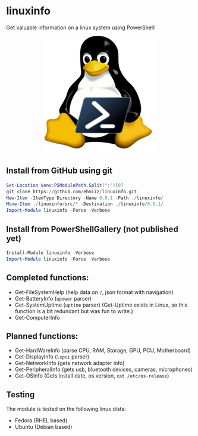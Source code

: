 # linuxinfo

Get valuable information on a linux system using PowerShell!

<p align="center">
  <img src="linuxinfoico.png" />
</p>

## Install from GitHub using git


```powershell
Set-Location $env:PSModulePath.Split(":")[0]
git clone https://github.com/ehmiiz/linuxinfo.git
New-Item -ItemType Directory -Name 0.0.1 -Path ./linuxinfo/
Move-Item ./linuxinfo/src/* -Destination ./linuxinfo/0.0.1/
Import-Module linuxinfo -Force -Verbose
```
## Install from PowerShellGallery (not published yet)

```powershell
Install-Module linuxinfo -Verbose
Import-Module linuxinfo -Force -Verbose
```

## Completed functions:

- Get-FileSystemHelp (help data on `/`, json format with navigation)
- Get-BatteryInfo (`upower` parser)
- Get-SystemUptime (`uptime` parser) (Get-Uptime exists in Linux, so this function is a bit redundant but was fun to write.)
- Get-ComputerInfo


## Planned functions:

- Get-HardWareInfo (parse CPU, RAM, Storage, GPU, PCU, Motherboard)
- Get-DisplayInfo (`lspci` parser)
- Get-NetworkInfo (gets network adapter info)
- Get-PeripheralInfo (gets usb, bluetooth devices, cameras, microphones)
- Get-OSInfo (Gets install date, os version, `cat /etc/os-release`)


## Testing

The module is tested on the following linux dists:

- Fedora (RHEL based)
- Ubuntu (Debian based)